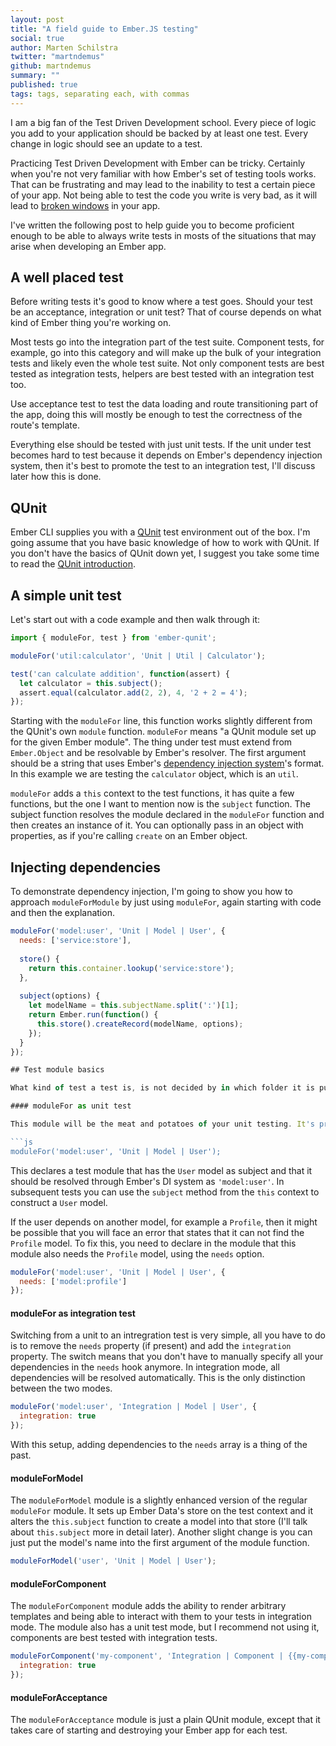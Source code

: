 ```yaml
---
layout: post
title: "A field guide to Ember.JS testing"
social: true
author: Marten Schilstra
twitter: "martndemus"
github: martndemus
summary: ""
published: true
tags: tags, separating each, with commas
---
```


I am a big fan of the Test Driven Development school. Every piece of logic you add to your application should be backed by at least one test. Every change in logic should see an update to a test.

Practicing Test Driven Development with Ember can be tricky. Certainly when you're not very familiar with how Ember's set of testing tools works. That can be frustrating and may lead to the inability to test a certain piece of your app. Not being able to test the code you write is very bad, as it will lead to [broken windows](https://en.wikipedia.org/wiki/Broken_windows_theory) in your app.

I've written the following post to help guide you to become proficient enough to be able to always write tests in mosts of the situations that may arise when developing an Ember app.

## A well placed test

Before writing tests it's good to know where a test goes. Should your test be an acceptance, integration or unit test? That of course depends on what kind of Ember thing you're working on.

Most tests go into the integration part of the test suite. Component tests, for example, go into this category and will make up the bulk of your integration tests and likely even the whole test suite. Not only component tests are best tested as integration tests, helpers are best tested with an integration test too.

Use acceptance test to test the data loading and route transitioning part of the app, doing this will mostly be enough to test the correctness of the route's template.

Everything else should be tested with just unit tests. If the unit under test becomes hard to test because it depends on Ember's dependency injection system, then it's best to promote the test to an integration test, I'll discuss later how this is done.

## QUnit

Ember CLI supplies you with a [QUnit](http://qunitjs.com) test environment out of the box. I'm going assume that you have basic knowledge of how to work with QUnit. If you don't have the basics of QUnit down yet, I suggest you take some time to read the [QUnit introduction](http://qunitjs.com/cookbook/#introduction).

## A simple unit test

Let's start out with a code example and then walk through it:

```js
import { moduleFor, test } from 'ember-qunit';

moduleFor('util:calculator', 'Unit | Util | Calculator');

test('can calculate addition', function(assert) {
  let calculator = this.subject();
  assert.equal(calculator.add(2, 2), 4, '2 + 2 = 4');
});
```

Starting with the `moduleFor` line, this function works slightly different from the QUnit's own `module` function.
`moduleFor` means "a QUnit module set up for the given Ember module". The thing under test must extend from `Ember.Object` and be resolvable by Ember's resolver. The first argument should be a string that uses Ember's [dependency injection system](https://guides.emberjs.com/v2.7.0/applications/dependency-injection/)'s format. In this example we are testing the `calculator` object, which is an `util`.

`moduleFor` adds a `this` context to the test functions, it has quite a few functions, but the one I want to mention now is the `subject` function. The subject function resolves the module declared in the `moduleFor` function and then creates an instance of it. You can optionally pass in an object with properties, as if you're calling `create` on an Ember object.

## Injecting dependencies

To demonstrate dependency injection, I'm going to show you how to approach `moduleForModule` by just using `moduleFor`, again starting with code and then the explanation.

```js
moduleFor('model:user', 'Unit | Model | User', {
  needs: ['service:store'],
  
  store() {
    return this.container.lookup('service:store');
  },
  
  subject(options) {
    let modelName = this.subjectName.split(':')[1];
    return Ember.run(function() {
      this.store().createRecord(modelName, options);
    });
  }
});

## Test module basics

What kind of test a test is, is not decided by in which folder it is put in, but by which kind of test module is used. `moduleForAcceptance`, as the name implies, sets up an acceptance test; `moduleFor` sets up either an integration or unit test. There are also a few test modules specifically for one kind of Ember concept, namely `moduleForComponent` to test components and `moduleForModel` to test models.

#### moduleFor as unit test

This module will be the meat and potatoes of your unit testing. It's pretty much a slightly enhanced version of QUnit's `module`. The biggest distinction is that in this case you state what kind of module it's for. An example:

```js
moduleFor('model:user', 'Unit | Model | User');
```

This declares a test module that has the `User` model as subject and that it should be resolved through Ember's DI system as `'model:user'`. In subsequent tests you can use the `subject` method from the `this` context to construct a `User` model.

If the user depends on another model, for example a `Profile`, then it might be possible that you will face an error that states that it can not find the `Profile` model. To fix this, you need to declare in the module that this module also needs the `Profile` model, using the `needs` option.

```js
moduleFor('model:user', 'Unit | Model | User', {
  needs: ['model:profile']
});
```

#### moduleFor as integration test

Switching from a unit to an intregration test is very simple, all you have to do is to remove the `needs` property (if present) and add the `integration` property. The switch means that you don't have to manually specify all your dependencies in the `needs` hook anymore. In integration mode, all dependencies will be resolved automatically. This is the only distinction between the two modes.

```js
moduleFor('model:user', 'Integration | Model | User', {
  integration: true
});
```

With this setup, adding dependencies to the `needs` array is a thing of the past.

#### moduleForModel

The `moduleForModel` module is a slightly enhanced version of the regular `moduleFor` module. It sets up Ember Data's store on the test context and it alters the `this.subject` function to create a model into that store (I'll talk about `this.subject` more in detail later). Another slight change is you can just put the model's name into the first argument of the module function.

```js
moduleForModel('user', 'Unit | Model | User');
```

#### moduleForComponent

The `moduleForComponent` module adds the ability to render arbitrary templates and being able to interact with them to your tests in integration mode. The module also has a unit test mode, but I recommend not using it, components are best tested with integration tests.

```js
moduleForComponent('my-component', 'Integration | Component | {{my-component}}', {
  integration: true
});
```

#### moduleForAcceptance

The `moduleForAcceptance` module is just a plain QUnit module, except that it takes care of starting and destroying your Ember app for each test.

###
